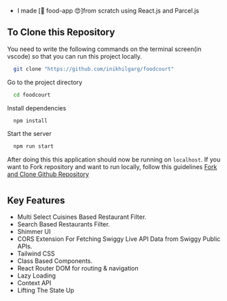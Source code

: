 - I made [🚀 food-app 😍]from scratch using React.js and Parcel.js



## To Clone this Repository

You need to write the following commands on the terminal screen(in vscode) so that you can run this project locally.

```bash
  git clone "https://github.com/inikhilgarg/foodcourt"
```

Go to the project directory

```bash
  cd foodcourt
```

Install dependencies

```bash
  npm install
```

Start the server

```bash
  npm run start
```

 After doing this this application should now be running on `localhost`. If you want to Fork repository and want to run locally, follow this guidelines [Fork and Clone Github Repository](https://docs.github.com/en/get-started/quickstart/fork-a-repo)

# 

## Key Features
- Multi Select Cuisines Based Restaurant Filter.
- Search Based Restaurants Filter.
- Shimmer UI
- CORS Extension For Fetching Swiggy Live API Data from Swiggy Public APIs.
- Tailwind CSS 
- Class Based Components.
- React Router DOM for routing & navigation
- Lazy Loading
- Context API
- Lifting The State Up
